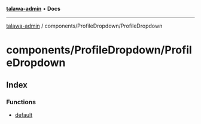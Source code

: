 [**talawa-admin**](../../../README.md) • **Docs**

***

[talawa-admin](../../../modules.md) / components/ProfileDropdown/ProfileDropdown

# components/ProfileDropdown/ProfileDropdown

## Index

### Functions

- [default](functions/default.md)
